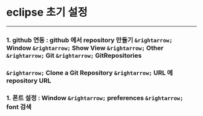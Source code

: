 # eclipse 초기 설정
* * *
### 1. github 연동 : github 에서 repository 만들기 `&rightarrow;` Window `&rightarrow;` Show View `&rightarrow;` Other `&rightarrow;` Git `&rightarrow;` GitRepositories
###                  `&rightarrow;` Clone a Git Repository `&rightarrow;` URL 에 repository URL
### 1. 폰트 설정 : Window `&rightarrow;` preferences `&rightarrow;` font 검색
